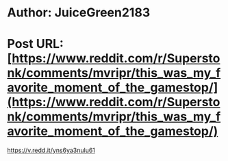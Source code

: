 # Author: JuiceGreen2183
# Post URL: [https://www.reddit.com/r/Superstonk/comments/mvripr/this_was_my_favorite_moment_of_the_gamestop/](https://www.reddit.com/r/Superstonk/comments/mvripr/this_was_my_favorite_moment_of_the_gamestop/)


https://v.redd.it/yns6ya3nulu61